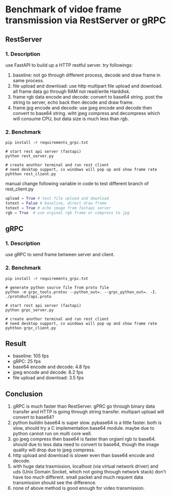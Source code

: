 # Benchmark of vidoe frame transmission via RestServer or gRPC

## RestServer

### 1. Description

use FastAPI to build up a HTTP restful server. try followings:

1. baseline: not go through different process, decode and draw frame in same process.
2. file upload and download: use http multipart file upload and download. all frame data go through RAM not read/write Harddisk.
3. frame rgb data encode and decode: convert to base64 string. post the string to server, echo back then decode and draw frame.
4. frame jpg encode and decode: use jpeg encode and decode then convert to base64 string. wiht jpeg compress and decompress which will consume CPU, but data size is much less than rgb.

### 2. Benchmark

```shell
pip install -r requirements_grpc.txt

# start rest api server (fastapi)
python rest_server.py

# create anothor terminal and run rest client
# need desktop support, cv windows will pop up and show frame rate
pyhthon rest_client.py
```

manual change following variable in code to test different branch of rest_client.py

```python
upload = True # test file upload and download
totext = False # baseline, direct draw frame
totext = True # echo image from fastapi server
rgb = True  # use orginal rgb frame or compress to jpg
```

## gRPC

### 1. Description

use gRPC to send frame between server and client.

### 2. Benchmark

```shell
pip install -r requirements_grpc.txt

# generate python source file from proto file
python -m grpc_tools.protoc --python_out=. --grpc_python_out=. -I. ./protobuf/api.proto

# start rest api server (fastapi)
python grpc_server.py

# create anothor terminal and run rest client
# need desktop support, cv windows will pop up and show frame rate
pyhthon grpc_client.py

```

## Result

* baseline: 105 fps
* gRPC: 25 fps
* base64 encode and decode: 4.8 fps
* jpeg encode and decode: 8.2 fps
* file upload and download: 3.5 fps

## Conclusion

1. gRPC is much faster than RestServer. gPRC go through binary data transfer and HTTP is going through string transfer. multipart upload will convert to base64?
2. python buildin base64 is super slow. pybase64 is a little faster. both is slow, should try a C implementation base64 module. maybe due to python cannot run on multi core well.
3. go jpeg compress then base64 is faster than orgianl rgb to base64. should due to less data need to convert to base64, though the image quality will drop due to jpeg compress.
4. http upload and download is slower even than base64 encode and decode.
5. with huge data trasmission, localhost (via virtual network driver) and uds (Unix Domain Socket, which not going through network stack) don't have too much different. small packet and much requent data transmission should see the difference.
6. none of above method is good enough for video transmission.
